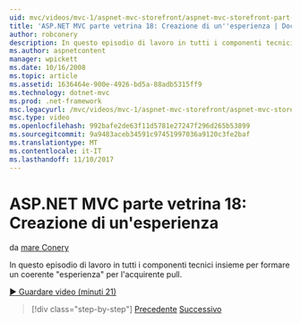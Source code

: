 ```yaml
---
uid: mvc/videos/mvc-1/aspnet-mvc-storefront/aspnet-mvc-storefront-part-18-creating-an-experience
title: 'ASP.NET MVC parte vetrina 18: Creazione di un''esperienza | Documenti Microsoft'
author: robconery
description: In questo episodio di lavoro in tutti i componenti tecnici insieme per formare un coerente 'esperienza' per l'acquirente pull.
ms.author: aspnetcontent
manager: wpickett
ms.date: 10/16/2008
ms.topic: article
ms.assetid: 1636464e-900e-4926-bd5a-88adb5315ff9
ms.technology: dotnet-mvc
ms.prod: .net-framework
msc.legacyurl: /mvc/videos/mvc-1/aspnet-mvc-storefront/aspnet-mvc-storefront-part-18-creating-an-experience
msc.type: video
ms.openlocfilehash: 992bafe2de63f11d5781e27247f296d265b53899
ms.sourcegitcommit: 9a9483aceb34591c97451997036a9120c3fe2baf
ms.translationtype: MT
ms.contentlocale: it-IT
ms.lasthandoff: 11/10/2017
---
```

<a name="aspnet-mvc-storefront-part-18-creating-an-experience"></a>ASP.NET MVC parte vetrina 18: Creazione di un'esperienza
====================
da [mare Conery](https://github.com/robconery)

In questo episodio di lavoro in tutti i componenti tecnici insieme per formare un coerente "esperienza" per l'acquirente pull.

[&#9654; Guardare video (minuti 21)](https://channel9.msdn.com/Blogs/ASP-NET-Site-Videos/aspnet-mvc-storefront-part-18-creating-an-experience)

>[!div class="step-by-step"]
[Precedente](aspnet-mvc-storefront-part-17-checkout-with-jeff-atwood.md)
[Successivo](aspnet-mvc-mvc-storefront-part-19-processing-orders-with-windows-workflow.md)
